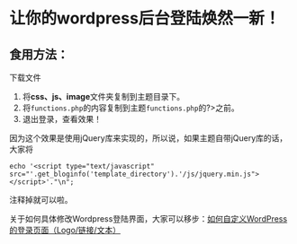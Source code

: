 # 让你的wordpress后台登陆焕然一新！ #

## 食用方法： ##

下载文件

1. 将**css、js、image**文件夹复制到主题目录下。
1. 将`functions.php`的内容复制到主题`functions.php`的?>之前。
1. 退出登录，查看效果！

因为这个效果是使用jQuery库来实现的，所以说，如果主题自带jQuery库的话，大家将

    echo '<script type="text/javascript" src="'.get_bloginfo('template_directory').'/js/jquery.min.js"></script>'."\n";

注释掉就可以啦。

关于如何具体修改Wordpress登陆界面，大家可以移步：[如何自定义WordPress的登录页面（Logo/链接/文本）](http://www.wpdaxue.com/custom-wordpress-login-page.html)